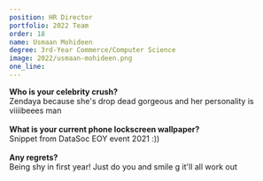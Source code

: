```yaml
---
position: HR Director
portfolio: 2022 Team
order: 18
name: Usmaan Mohideen
degree: 3rd-Year Commerce/Computer Science
image: 2022/usmaan-mohideen.png
one_line:
---
```


**Who is your celebrity crush?**
<br>
Zendaya because she's drop dead gorgeous and her personality is viiiibeees man
<br><br>
**What is your current phone lockscreen wallpaper?**
<br>
Snippet from DataSoc EOY event 2021 :))
<br><br>
**Any regrets?**
<br>
Being shy in first year! Just do you and smile g it'll all work out
